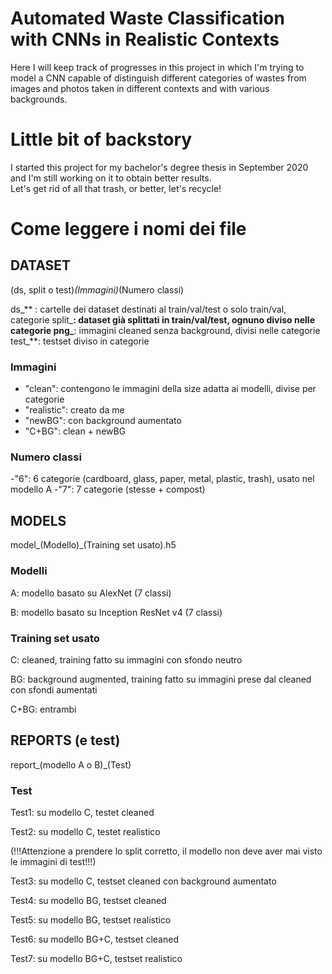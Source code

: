 # Automated Waste Classification with CNNs in Realistic Contexts 

Here I will keep track of progresses in this project in which I'm trying to model a CNN capable of distinguish different categories of wastes from images and photos taken in different contexts and with various backgrounds. 

# Little bit of backstory 

I started this project for my bachelor's degree thesis in September 2020 and I'm still working on it to obtain better results.  
Let's get rid of all that trash, or better, let's recycle! 

# Come leggere i nomi dei file

## DATASET

(ds, split o test)_(Immagini)_(Numero classi)

ds_** : cartelle dei dataset destinati al train/val/test o solo train/val, categorie
split_**: dataset già splittati in train/val/test, ognuno diviso nelle categorie
png_**: immagini cleaned senza background, divisi nelle categorie
test_**: testset diviso in categorie

### Immagini
- "clean": contengono le immagini della size adatta ai modelli, divise per categorie
- "realistic": creato da me
- "newBG": con background aumentato
- "C+BG": clean + newBG

### Numero classi
-"6": 6 categorie (cardboard, glass, paper, metal, plastic, trash), usato nel modello A
-"7": 7 categorie (stesse + compost)


## MODELS
model_(Modello)_(Training set usato).h5

### Modelli

A: modello basato su AlexNet (7 classi)

B: modello basato su Inception ResNet v4 (7 classi)

### Training set usato

C: cleaned, training fatto su immagini con sfondo neutro

BG: background augmented, training fatto su immagini prese dal cleaned con sfondi aumentati

C+BG: entrambi

## REPORTS (e test)

report_(modello A o B)_(Test)

### Test

Test1: su modello C, testet cleaned

Test2: su modello C, testet realistico

(!!!Attenzione a prendere lo split corretto, il modello non deve aver mai visto le immagini di test!!!)

Test3: su modello C, testset cleaned con background aumentato

Test4: su modello BG, testset cleaned

Test5: su modello BG, testset realistico

Test6: su modello BG+C, testset cleaned

Test7: su modello BG+C, testset realistico


